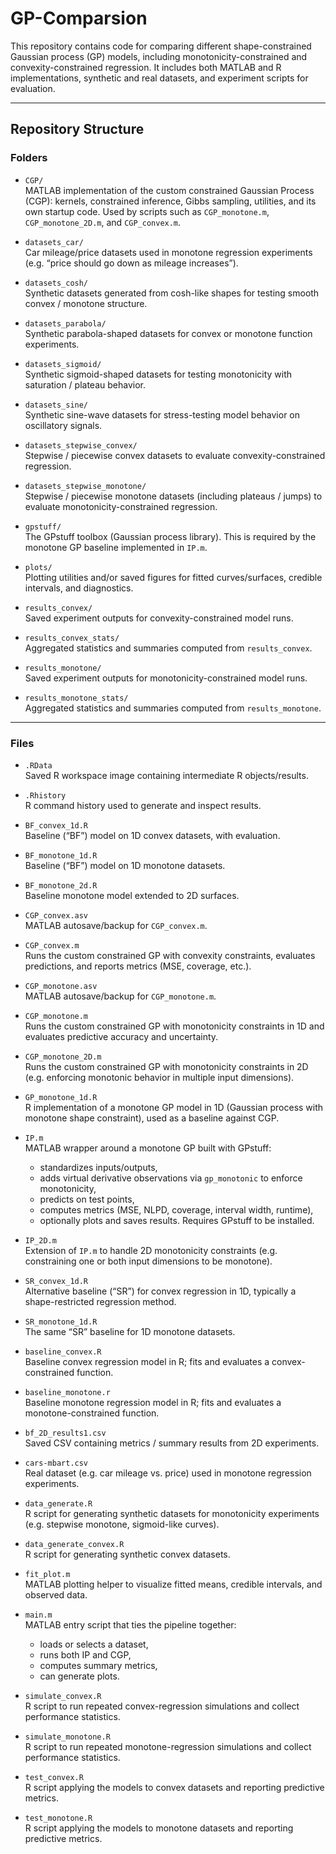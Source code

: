 # GP-Comparsion

This repository contains code for comparing different shape-constrained Gaussian process (GP) models, including monotonicity-constrained and convexity-constrained regression. It includes both MATLAB and R implementations, synthetic and real datasets, and experiment scripts for evaluation.

---

## Repository Structure

### Folders

- `CGP/`  
  MATLAB implementation of the custom constrained Gaussian Process (CGP): kernels, constrained inference, Gibbs sampling, utilities, and its own startup code. Used by scripts such as `CGP_monotone.m`, `CGP_monotone_2D.m`, and `CGP_convex.m`.

- `datasets_car/`  
  Car mileage/price datasets used in monotone regression experiments (e.g. “price should go down as mileage increases”).

- `datasets_cosh/`  
  Synthetic datasets generated from cosh-like shapes for testing smooth convex / monotone structure.

- `datasets_parabola/`  
  Synthetic parabola-shaped datasets for convex or monotone function experiments.

- `datasets_sigmoid/`  
  Synthetic sigmoid-shaped datasets for testing monotonicity with saturation / plateau behavior.

- `datasets_sine/`  
  Synthetic sine-wave datasets for stress-testing model behavior on oscillatory signals.

- `datasets_stepwise_convex/`  
  Stepwise / piecewise convex datasets to evaluate convexity-constrained regression.

- `datasets_stepwise_monotone/`  
  Stepwise / piecewise monotone datasets (including plateaus / jumps) to evaluate monotonicity-constrained regression.

- `gpstuff/`  
  The GPstuff toolbox (Gaussian process library). This is required by the monotone GP baseline implemented in `IP.m`.

- `plots/`  
  Plotting utilities and/or saved figures for fitted curves/surfaces, credible intervals, and diagnostics.

- `results_convex/`  
  Saved experiment outputs for convexity-constrained model runs.

- `results_convex_stats/`  
  Aggregated statistics and summaries computed from `results_convex`.

- `results_monotone/`  
  Saved experiment outputs for monotonicity-constrained model runs.

- `results_monotone_stats/`  
  Aggregated statistics and summaries computed from `results_monotone`.

---

### Files

- `.RData`  
  Saved R workspace image containing intermediate R objects/results.

- `.Rhistory`  
  R command history used to generate and inspect results.

- `BF_convex_1d.R`  
  Baseline (“BF”) model on 1D convex datasets, with evaluation.

- `BF_monotone_1d.R`  
  Baseline (“BF”) model on 1D monotone datasets.

- `BF_monotone_2d.R`  
  Baseline monotone model extended to 2D surfaces.

- `CGP_convex.asv`  
  MATLAB autosave/backup for `CGP_convex.m`.

- `CGP_convex.m`  
  Runs the custom constrained GP with convexity constraints, evaluates predictions, and reports metrics (MSE, coverage, etc.).

- `CGP_monotone.asv`  
  MATLAB autosave/backup for `CGP_monotone.m`.

- `CGP_monotone.m`  
  Runs the custom constrained GP with monotonicity constraints in 1D and evaluates predictive accuracy and uncertainty.

- `CGP_monotone_2D.m`  
  Runs the custom constrained GP with monotonicity constraints in 2D (e.g. enforcing monotonic behavior in multiple input dimensions).

- `GP_monotone_1d.R`  
  R implementation of a monotone GP model in 1D (Gaussian process with monotone shape constraint), used as a baseline against CGP.

- `IP.m`  
  MATLAB wrapper around a monotone GP built with GPstuff:
  - standardizes inputs/outputs,
  - adds virtual derivative observations via `gp_monotonic` to enforce monotonicity,
  - predicts on test points,
  - computes metrics (MSE, NLPD, coverage, interval width, runtime),
  - optionally plots and saves results.
  Requires GPstuff to be installed.

- `IP_2D.m`  
  Extension of `IP.m` to handle 2D monotonicity constraints (e.g. constraining one or both input dimensions to be monotone).

- `SR_convex_1d.R`  
  Alternative baseline (“SR”) for convex regression in 1D, typically a shape-restricted regression method.

- `SR_monotone_1d.R`  
  The same “SR” baseline for 1D monotone datasets.

- `baseline_convex.R`  
  Baseline convex regression model in R; fits and evaluates a convex-constrained function.

- `baseline_monotone.r`  
  Baseline monotone regression model in R; fits and evaluates a monotone-constrained function.

- `bf_2D_results1.csv`  
  Saved CSV containing metrics / summary results from 2D experiments.

- `cars-mbart.csv`  
  Real dataset (e.g. car mileage vs. price) used in monotone regression experiments.

- `data_generate.R`  
  R script for generating synthetic datasets for monotonicity experiments (e.g. stepwise monotone, sigmoid-like curves).

- `data_generate_convex.R`  
  R script for generating synthetic convex datasets.

- `fit_plot.m`  
  MATLAB plotting helper to visualize fitted means, credible intervals, and observed data.

- `main.m`  
  MATLAB entry script that ties the pipeline together:
  - loads or selects a dataset,
  - runs both IP and CGP,
  - computes summary metrics,
  - can generate plots.

- `simulate_convex.R`  
  R script to run repeated convex-regression simulations and collect performance statistics.

- `simulate_monotone.R`  
  R script to run repeated monotone-regression simulations and collect performance statistics.

- `test_convex.R`  
  R script applying the models to convex datasets and reporting predictive metrics.

- `test_monotone.R`  
  R script applying the models to monotone datasets and reporting predictive metrics.

